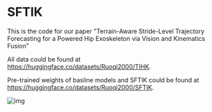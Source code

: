 # SFTIK
This is the code for our paper "Terrain-Aware Stride-Level Trajectory Forecasting for a Powered Hip Exoskeleton via Vision and Kinematics Fusion"

All data could be found at https://huggingface.co/datasets/Ruoqi2000/TIHK.

Pre-trained weights of basline models and SFTIK could be found at https://huggingface.co/datasets/Ruoqi2000/SFTIK.

![img](github.com/RuoqiZhao116/SFTIK/LW-C.GIF)
